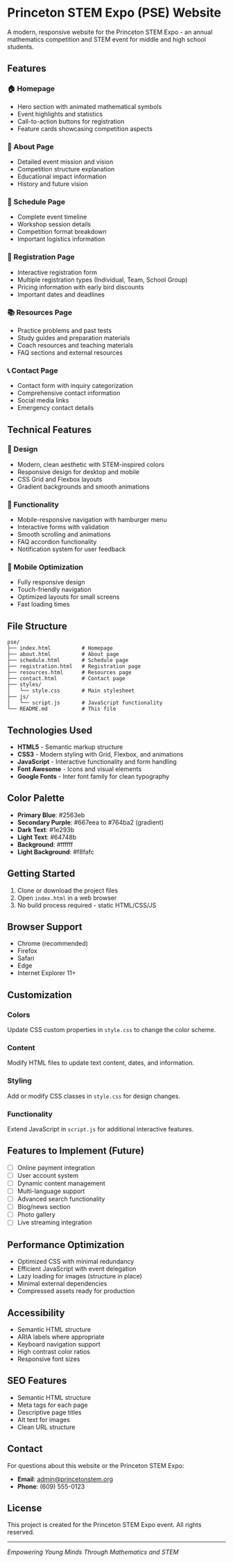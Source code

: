 # Princeton STEM Expo (PSE) Website

A modern, responsive website for the Princeton STEM Expo - an annual mathematics competition and STEM event for middle and high school students.

## Features

### 🏠 Homepage
- Hero section with animated mathematical symbols
- Event highlights and statistics
- Call-to-action buttons for registration
- Feature cards showcasing competition aspects

### 📖 About Page
- Detailed event mission and vision
- Competition structure explanation
- Educational impact information
- History and future vision

### 📅 Schedule Page
- Complete event timeline
- Workshop session details
- Competition format breakdown
- Important logistics information

### 📝 Registration Page
- Interactive registration form
- Multiple registration types (Individual, Team, School Group)
- Pricing information with early bird discounts
- Important dates and deadlines

### 📚 Resources Page
- Practice problems and past tests
- Study guides and preparation materials
- Coach resources and teaching materials
- FAQ sections and external resources

### 📞 Contact Page
- Contact form with inquiry categorization
- Comprehensive contact information
- Social media links
- Emergency contact details

## Technical Features

### 🎨 Design
- Modern, clean aesthetic with STEM-inspired colors
- Responsive design for desktop and mobile
- CSS Grid and Flexbox layouts
- Gradient backgrounds and smooth animations

### 🔧 Functionality
- Mobile-responsive navigation with hamburger menu
- Interactive forms with validation
- Smooth scrolling and animations
- FAQ accordion functionality
- Notification system for user feedback

### 📱 Mobile Optimization
- Fully responsive design
- Touch-friendly navigation
- Optimized layouts for small screens
- Fast loading times

## File Structure

```
pse/
├── index.html          # Homepage
├── about.html          # About page
├── schedule.html       # Schedule page
├── registration.html   # Registration page
├── resources.html      # Resources page
├── contact.html        # Contact page
├── styles/
│   └── style.css       # Main stylesheet
├── js/
│   └── script.js       # JavaScript functionality
└── README.md           # This file
```

## Technologies Used

- **HTML5** - Semantic markup structure
- **CSS3** - Modern styling with Grid, Flexbox, and animations
- **JavaScript** - Interactive functionality and form handling
- **Font Awesome** - Icons and visual elements
- **Google Fonts** - Inter font family for clean typography

## Color Palette

- **Primary Blue**: #2563eb
- **Secondary Purple**: #667eea to #764ba2 (gradient)
- **Dark Text**: #1e293b
- **Light Text**: #64748b
- **Background**: #ffffff
- **Light Background**: #f8fafc

## Getting Started

1. Clone or download the project files
2. Open `index.html` in a web browser
3. No build process required - static HTML/CSS/JS

## Browser Support

- Chrome (recommended)
- Firefox
- Safari
- Edge
- Internet Explorer 11+

## Customization

### Colors
Update CSS custom properties in `style.css` to change the color scheme.

### Content
Modify HTML files to update text content, dates, and information.

### Styling
Add or modify CSS classes in `style.css` for design changes.

### Functionality
Extend JavaScript in `script.js` for additional interactive features.

## Features to Implement (Future)

- [ ] Online payment integration
- [ ] User account system
- [ ] Dynamic content management
- [ ] Multi-language support
- [ ] Advanced search functionality
- [ ] Blog/news section
- [ ] Photo gallery
- [ ] Live streaming integration

## Performance Optimization

- Optimized CSS with minimal redundancy
- Efficient JavaScript with event delegation
- Lazy loading for images (structure in place)
- Minimal external dependencies
- Compressed assets ready for production

## Accessibility

- Semantic HTML structure
- ARIA labels where appropriate
- Keyboard navigation support
- High contrast color ratios
- Responsive font sizes

## SEO Features

- Semantic HTML structure
- Meta tags for each page
- Descriptive page titles
- Alt text for images
- Clean URL structure

## Contact

For questions about this website or the Princeton STEM Expo:

- **Email**: admin@princetonstem.org
- **Phone**: (609) 555-0123

## License

This project is created for the Princeton STEM Expo event. All rights reserved.

---

*Empowering Young Minds Through Mathematics and STEM*
